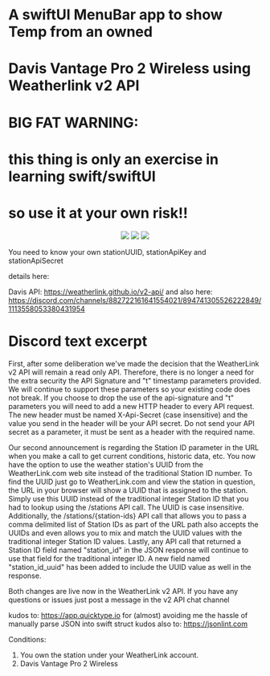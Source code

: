 # A swiftUI MenuBar app to show Temp from an owned 
# Davis Vantage Pro 2 Wireless using Weatherlink v2 API

# BIG FAT WARNING:
# this thing is only an exercise in learning swift/swiftUI 
# so use it at your own risk!!
<p align="center">
    <img src="https://img.shields.io/badge/macOS-14.2-brightgreen.svg" />
    <img src="https://img.shields.io/badge/Xcode-15.1-brightgreen.svg" />
    <img src="https://img.shields.io/badge/Swift-5.9.2-brightgreen.svg" />
</p>

You need to know your own stationUUID, stationApiKey and stationApiSecret

details here:

Davis API: https://weatherlink.github.io/v2-api/
and also here:
https://discord.com/channels/882722161641554021/894741305526222849/1113558053380431954

# Discord text excerpt



First, after some deliberation we've made the decision that the WeatherLink v2 API will remain a read only API. Therefore, there is no longer a need for the extra security the API Signature and "t" timestamp parameters provided. We will continue to support these parameters so your existing code does not break. If you choose to drop the use of the api-signature and "t" parameters you will need to add a new HTTP header to every API request. The new header must be named X-Api-Secret (case insensitive) and the value you send in the header will be your API secret. Do not send your API secret as a parameter, it must be sent as a header with the required name.

Our second announcement is regarding the Station ID parameter in the URL when you make a call to get current conditions, historic data, etc. You now have the option to use the weather station's UUID from the WeatherLink.com web site instead of the traditional Station ID number. To find the UUID just go to WeatherLink.com and view the station in question, the URL in your browser will show a UUID that is assigned to the station. Simply use this UUID instead of the traditional integer Station ID that you had to lookup using the /stations API call. The UUID is case insensitive. Additionally, the /stations/{station-ids} API call that allows you to pass a comma delimited list of Station IDs as part of the URL path also accepts the UUIDs and even allows you to mix and match the UUID values with the traditional integer Station ID values. Lastly, any API call that returned a Station ID field named "station_id" in the JSON response will continue to use that field for the traditional integer ID. A new field named "station_id_uuid" has been added to include the UUID value as well in the response.

Both changes are live now in the WeatherLink v2 API. If you have any questions or issues just post a message in the v2 API chat channel



kudos to: https://app.quicktype.io for (almost) avoiding me the hassle of manually parse JSON into swift struct
kudos also to: https://jsonlint.com


Conditions:
1) You own the station under your WeatherLink account.
2) Davis Vantage Pro 2  Wireless
